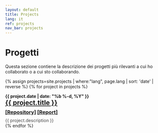 ```yaml
---
layout: default
title: Projects
lang: it
ref: projects
nav_bar: projects
---
```

# Progetti
Questa sezione contiene la descrizione dei progetti più rilevanti a cui ho collaborato o a cui sto collaborando.

{% assign projects=site.projects | where:"lang", page.lang | sort: 'date' | reverse %}
{% for project in projects %}
<div class="post">
  <span style="font-weight: bold">{{ project.date | date: "%b %-d, %Y" }}</span>
  <h2 style="margin:0px">
    <a class="post-link" href="{{ project.url | prepend: site.baseurl }}">{{ project.title }}</a>
  </h2>
  <h3 style="margin: 0.5em 0em;">
    <a class="post-link" href="{{ project.repository }}">[Repository]</a>
    <a class="post-link" href="{{ project.report }}">[Report]</a>
  </h3>
  <p style="opacity:0.8; margin:0px">{{ project.description }}</p>
</div>
{% endfor %}